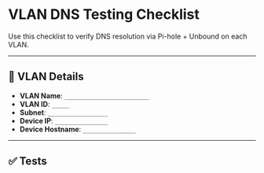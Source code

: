 # VLAN DNS Testing Checklist

Use this checklist to verify DNS resolution via Pi-hole + Unbound on each VLAN.

---

## 🔎 VLAN Details

- **VLAN Name**: `________________________`
- **VLAN ID**: `_____`
- **Subnet**: `_________________`
- **Device IP**: `_______________`
- **Device Hostname**: `_______________`

---

## ✅ Tests